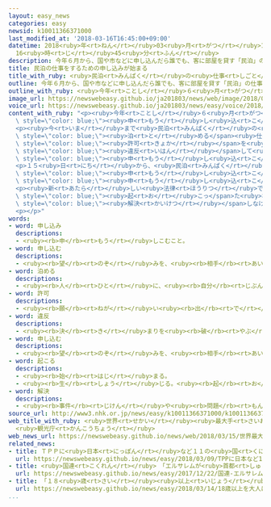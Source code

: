 ```yaml
---
layout: easy_news
categories: easy
newsid: k10011366371000
last_modified_at: '2018-03-16T16:45:00+09:00'
datetime: 2018<ruby>年<rt>ねん</rt></ruby>03<ruby>月<rt>がつ</rt></ruby>16<ruby>日<rt>にち</rt></ruby>
  16<ruby>時<rt>じ</rt></ruby>45<ruby>分<rt>ふん</rt></ruby>
description: 今年６月から、国や市などに申し込んだら誰でも、客に部屋を貸す「民泊」の仕事ができるようになります。
title: 民泊の仕事をするための申し込みが始まる
title_with_ruby: <ruby>民泊<rt>みんぱく</rt></ruby>の<ruby>仕事<rt>しごと</rt></ruby>をするための<ruby>申<rt>もう</rt></ruby>し<ruby>込<rt>こ</rt></ruby>みが<ruby>始<rt>はじ</rt></ruby>まる
outline: 今年６月から、国や市などに申し込んだら誰でも、客に部屋を貸す「民泊」の仕事ができるようになります。
outline_with_ruby: <ruby>今年<rt>ことし</rt></ruby>６<ruby>月<rt>がつ</rt></ruby>から、<ruby>国<rt>くに</rt></ruby>や<ruby>市<rt>し</rt></ruby>などに<ruby>申<rt>もう</rt></ruby>し<ruby>込<rt>こ</rt></ruby>んだら<ruby>誰<rt>だれ</rt></ruby>でも、<ruby>客<rt>きゃく</rt></ruby>に<ruby>部屋<rt>へや</rt></ruby>を<ruby>貸<rt>か</rt></ruby>す「<ruby>民泊<rt>みんぱく</rt></ruby>」の<ruby>仕事<rt>しごと</rt></ruby>ができるようになります。
image_url: https://newswebeasy.github.io/ja201803/news/web/image/2018/03/15/K10011366371_1803151727_1803151732_01_02.jpg
voice_url: https://newswebeasy.github.io/ja201803/news/easy/voice/2018/03/16/k10011366371000.mp3
content_with_ruby: "<p><ruby>今年<rt>ことし</rt></ruby>６<ruby>月<rt>がつ</rt></ruby>から、<ruby>国<rt>くに</rt></ruby>や<ruby>市<rt>し</rt></ruby>などに<span\
  \ style=\"color: blue;\"><ruby>申<rt>もう</rt></ruby>し<ruby>込<rt>こ</rt></ruby>ん</span>だら<ruby>誰<rt>だれ</rt></ruby>でも、<ruby>客<rt>きゃく</rt></ruby>に<ruby>部屋<rt>へや</rt></ruby>を<ruby>貸<rt>か</rt></ruby>す「<ruby>民泊<rt>みんぱく</rt></ruby>」の<ruby>仕事<rt>しごと</rt></ruby>ができるようになります。</p>\n\
  <p><ruby>今<rt>いま</rt></ruby>まで<ruby>民泊<rt>みんぱく</rt></ruby>の<ruby>仕事<rt>しごと</rt></ruby>をするには、<ruby>客<rt>きゃく</rt></ruby>を<span\
  \ style=\"color: blue;\"><ruby>泊<rt>と</rt></ruby>める</span><ruby>仕事<rt>しごと</rt></ruby>をするための<span\
  \ style=\"color: blue;\"><ruby>許可<rt>きょか</rt></ruby></span>を<ruby>持<rt>も</rt></ruby>っているか、<ruby>国<rt>くに</rt></ruby>が<ruby>決<rt>き</rt></ruby>めた<ruby>場所<rt>ばしょ</rt></ruby>で<ruby>行<rt>おこな</rt></ruby>う<ruby>必要<rt>ひつよう</rt></ruby>がありました。しかし、<ruby>法律<rt>ほうりつ</rt></ruby>に<span\
  \ style=\"color: blue;\"><ruby>違反<rt>いはん</rt></ruby></span>して<ruby>民泊<rt>みんぱく</rt></ruby>の<ruby>仕事<rt>しごと</rt></ruby>をする<ruby>人<rt>ひと</rt></ruby>が<ruby>増<rt>ふ</rt></ruby>えたため、<ruby>国<rt>くに</rt></ruby>は<ruby>新<rt>あたら</rt></ruby>しい<ruby>法律<rt>ほうりつ</rt></ruby>をつくって、<ruby>国<rt>くに</rt></ruby>や<ruby>市<rt>し</rt></ruby>などに<span\
  \ style=\"color: blue;\"><ruby>申<rt>もう</rt></ruby>し<ruby>込<rt>こ</rt></ruby>ん</span>だら<ruby>誰<rt>だれ</rt></ruby>でも<ruby>民泊<rt>みんぱく</rt></ruby>の<ruby>仕事<rt>しごと</rt></ruby>ができるようにしました。</p>\n\
  <p>１５<ruby>日<rt>にち</rt></ruby>から、<ruby>民泊<rt>みんぱく</rt></ruby>の<ruby>仕事<rt>しごと</rt></ruby>をしたい<ruby>人<rt>ひと</rt></ruby>や<ruby>会社<rt>かいしゃ</rt></ruby>の<span\
  \ style=\"color: blue;\"><ruby>申<rt>もう</rt></ruby>し<ruby>込<rt>こ</rt></ruby>み</span>が<ruby>始<rt>はじ</rt></ruby>まりました。インターネットで<ruby>民泊<rt>みんぱく</rt></ruby>を<ruby>紹介<rt>しょうかい</rt></ruby>しているアメリカのエアビーアンドビーという<ruby>会社<rt>かいしゃ</rt></ruby>も<ruby>国<rt>くに</rt></ruby>に<span\
  \ style=\"color: blue;\"><ruby>申<rt>もう</rt></ruby>し<ruby>込<rt>こ</rt></ruby>み</span>ました。</p>\n\
  <p><ruby>新<rt>あたら</rt></ruby>しい<ruby>法律<rt>ほうりつ</rt></ruby>では、<ruby>部屋<rt>へや</rt></ruby>を<ruby>貸<rt>か</rt></ruby>すことができるのは１<ruby>年<rt>ねん</rt></ruby>のうち１８０<ruby>日<rt>にち</rt></ruby>までです。<ruby>近所<rt>きんじょ</rt></ruby>に<ruby>住<rt>す</rt></ruby>む<ruby>人<rt>ひと</rt></ruby>からうるさいと<ruby>言<rt>い</rt></ruby>われるなど<ruby>問題<rt>もんだい</rt></ruby>が<span\
  \ style=\"color: blue;\"><ruby>起<rt>お</rt></ruby>こっ</span>た<ruby>場合<rt>ばあい</rt></ruby>は、<span\
  \ style=\"color: blue;\"><ruby>解決<rt>かいけつ</rt></ruby></span>しなければなりません。</p>\n<p></p>\n\
  <p></p>"
words:
- word: 申し込み
  descriptions:
  - <ruby><rb>申</rb><rt>もう</rt></ruby>しこむこと。
- word: 申し込む
  descriptions:
  - <ruby><rb>望</rb><rt>のぞ</rt></ruby>みを、<ruby><rb>相手</rb><rt>あいて</rt></ruby>に<ruby><rb>伝</rb><rt>つた</rt></ruby>える。<ruby><rb>申</rb><rt>もう</rt></ruby>し<ruby><rb>入</rb><rt>い</rt></ruby>れる。
- word: 泊める
  descriptions:
  - <ruby><rb>人</rb><rt>ひと</rt></ruby>に、<ruby><rb>自分</rb><rt>じぶん</rt></ruby>の<ruby><rb>家</rb><rt>いえ</rt></ruby>で<ruby><rb>夜</rb><rt>よる</rt></ruby>を<ruby><rb>過</rb><rt>す</rt></ruby>ごさせる。
- word: 許可
  descriptions:
  - <ruby><rb>願</rb><rt>ねが</rt></ruby>い<ruby><rb>出</rb><rt>で</rt></ruby>ていたことを、よいと<ruby><rb>許</rb><rt>ゆる</rt></ruby>すこと。<ruby><rb>許</rb><rt>ゆる</rt></ruby>し。
- word: 違反
  descriptions:
  - <ruby><rb>決</rb><rt>き</rt></ruby>まりを<ruby><rb>破</rb><rt>やぶ</rt></ruby>ること。
- word: 申し込む
  descriptions:
  - <ruby><rb>望</rb><rt>のぞ</rt></ruby>みを、<ruby><rb>相手</rb><rt>あいて</rt></ruby>に<ruby><rb>伝</rb><rt>つた</rt></ruby>える。<ruby><rb>申</rb><rt>もう</rt></ruby>し<ruby><rb>入</rb><rt>い</rt></ruby>れる。
- word: 起こる
  descriptions:
  - <ruby><rb>始</rb><rt>はじ</rt></ruby>まる。
  - <ruby><rb>生</rb><rt>しょう</rt></ruby>じる。<ruby><rb>起</rb><rt>お</rt></ruby>きる。
- word: 解決
  descriptions:
  - <ruby><rb>事件</rb><rt>じけん</rt></ruby>や<ruby><rb>問題</rb><rt>もんだい</rt></ruby>がうまくかたづくこと。
source_url: http://www3.nhk.or.jp/news/easy/k10011366371000/k10011366371000.html
web_title_with_ruby: <ruby>世界<rt>せかい</rt></ruby><ruby>最大手<rt>さいおおて</rt></ruby>の<ruby>民泊<rt>みんぱく</rt></ruby><ruby>サイト<rt>さいと</rt></ruby><ruby>運営会社<rt>うんえいがいしゃ</rt></ruby>も<ruby>申請<rt>しんせい</rt></ruby>
  <ruby>観光庁<rt>かんこうちょう</rt></ruby>
web_news_url: https://newswebeasy.github.io/news/web/2018/03/15/世界最大手の民泊サイト運営会社も申請-観光庁
related_news:
- title: ＴＰＰに<ruby>日本<rt>にっぽん</rt></ruby>など１１の<ruby>国<rt>くに</rt></ruby>がサインをする
  url: https://newswebeasy.github.io/news/easy/2018/03/09/TPPに日本など11の国がサインをする
- title: <ruby>国連<rt>こくれん</rt></ruby>　「エルサレムが<ruby>首都<rt>しゅと</rt></ruby>」と<ruby>言<rt>い</rt></ruby>うアメリカを<ruby>認<rt>みと</rt></ruby>めない
  url: https://newswebeasy.github.io/news/easy/2017/12/22/国連-エルサレムが首都と言うアメリカを認めない
- title: 「１８<ruby>歳<rt>さい</rt></ruby><ruby>以上<rt>いじょう</rt></ruby>を<ruby>大人<rt>おとな</rt></ruby>にする」<ruby>新<rt>あたら</rt></ruby>しい<ruby>法律<rt>ほうりつ</rt></ruby>の<ruby>案<rt>あん</rt></ruby>を<ruby>決<rt>き</rt></ruby>める
  url: https://newswebeasy.github.io/news/easy/2018/03/14/18歳以上を大人にする新しい法律の案を決める
...
```

